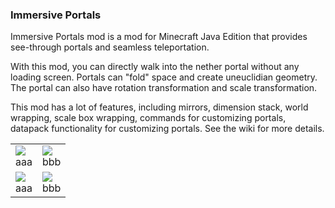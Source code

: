 ### Immersive Portals

Immersive Portals mod is a mod for Minecraft Java Edition that provides see-through portals and seamless teleportation.

With this mod, you can directly walk into the nether portal without any loading screen. Portals can "fold" space and create uneuclidian geometry. The portal can also have rotation transformation and scale transformation.

This mod has a lot of features, including mirrors, dimension stack, world wrapping, scale box wrapping, commands for customizing portals, datapack functionality for customizing portals. See the wiki for more details.

|||
|-|-|
|![](https://camo.githubusercontent.com/99445f43cd8686a9dc5dd349b1178b35afe77e33d9e7ea5885daabcbffaf2aa4/68747470733a2f2f692e6962622e636f2f33523833376b6a2f323032302d30372d31332d32312d33382d32352e706e67)<br>aaa|![](https://camo.githubusercontent.com/99445f43cd8686a9dc5dd349b1178b35afe77e33d9e7ea5885daabcbffaf2aa4/68747470733a2f2f692e6962622e636f2f33523833376b6a2f323032302d30372d31332d32312d33382d32352e706e67)<br>bbb|
|![](https://camo.githubusercontent.com/99445f43cd8686a9dc5dd349b1178b35afe77e33d9e7ea5885daabcbffaf2aa4/68747470733a2f2f692e6962622e636f2f33523833376b6a2f323032302d30372d31332d32312d33382d32352e706e67)<br>aaa|![](https://camo.githubusercontent.com/99445f43cd8686a9dc5dd349b1178b35afe77e33d9e7ea5885daabcbffaf2aa4/68747470733a2f2f692e6962622e636f2f33523833376b6a2f323032302d30372d31332d32312d33382d32352e706e67)<br>bbb|